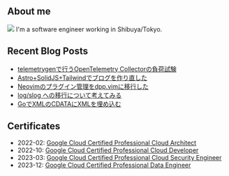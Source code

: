## About me

<img src="https://icongr.am/devicon/go-original.svg?size=25&color=currentColor"></img>
I'm a software engineer working in Shibuya/Tokyo. 

## Recent Blog Posts

<!-- BLOG-POST-LIST:START -->
- [telemetrygenで行うOpenTelemetry Collectorの負荷試験](https://ucpr.dev/articles/otelcol-loadtest-with-telemetrygen/)
- [Astro+SolidJS+Tailwindでブログを作り直した](https://ucpr.dev/articles/recreate_blog_by_astro/)
- [Neovimのプラグイン管理をdpp.vimに移行した](https://ucpr.dev/articles/neovim_2024_may/)
- [log/slog への移行について考えてみる](https://zenn.dev/ucpr/scraps/7c8b8b8fdb3a8f)
- [GoでXMLのCDATAにXMLを埋め込む](https://ucpr.dev/articles/go_nested_xml_in_cdata/)
<!-- BLOG-POST-LIST:END -->

## Certificates
- 2022-02: [Google Cloud Certified Professional Cloud Architect](https://www.credential.net/1fe360ea-22e9-4dac-bc95-081f6108e9a5)
- 2022-10: [Google Cloud Certified Professional Cloud Developer](https://www.credential.net/e5ad5f41-bf18-44a9-ade1-0005ab293c6e)
- 2023-03: [Google Cloud Certified Professional Cloud Security Engineer](https://www.credential.net/a595b0d9-5297-4d2e-8045-907be4a21939)
- 2023-12: [Google Cloud Certified Professional Data Engineer](https://www.credential.net/f5b24217-bd7d-46fb-a21f-d1de65976a03)
